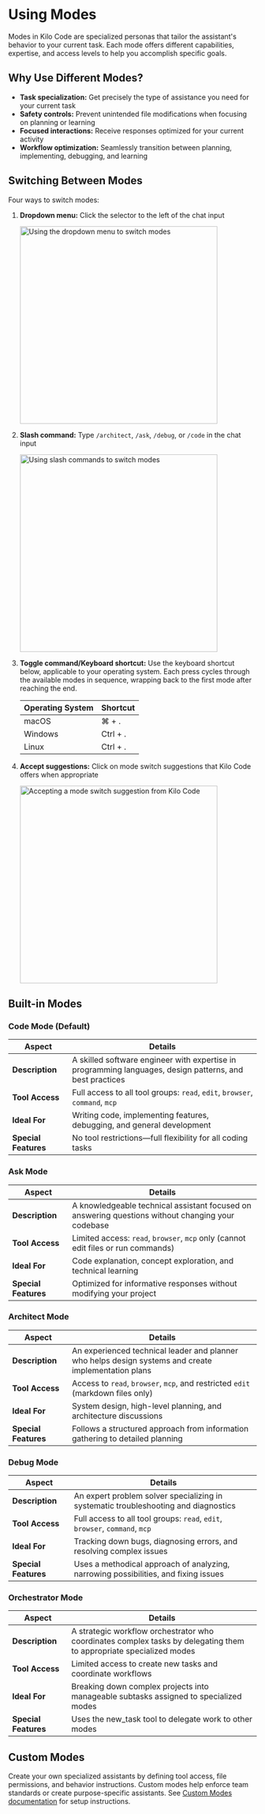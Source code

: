 # Using Modes

Modes in Kilo Code are specialized personas that tailor the assistant's behavior to your current task. Each mode offers different capabilities, expertise, and access levels to help you accomplish specific goals.

## Why Use Different Modes?

- **Task specialization:** Get precisely the type of assistance you need for your current task
- **Safety controls:** Prevent unintended file modifications when focusing on planning or learning
- **Focused interactions:** Receive responses optimized for your current activity
- **Workflow optimization:** Seamlessly transition between planning, implementing, debugging, and learning

## Switching Between Modes

Four ways to switch modes:

1. **Dropdown menu:** Click the selector to the left of the chat input
   
   <img src="/docs/img/modes/modes.png" alt="Using the dropdown menu to switch modes" width="400" />

2. **Slash command:** Type `/architect`, `/ask`, `/debug`, or `/code` in the chat input
   
   <img src="/docs/img/modes/modes-1.png" alt="Using slash commands to switch modes" width="400" />

3. **Toggle command/Keyboard shortcut:** Use the keyboard shortcut below, applicable to your operating system. Each press cycles through the available modes in sequence, wrapping back to the first mode after reaching the end.
       
    | Operating System | Shortcut |
    |------------------|----------|
    | macOS | ⌘ + . |
    | Windows | Ctrl + . |
    | Linux | Ctrl + . |

4. **Accept suggestions:** Click on mode switch suggestions that Kilo Code offers when appropriate
   
    <img src="/docs/img/modes/modes-2.png" alt="Accepting a mode switch suggestion from Kilo Code" width="400" />

## Built-in Modes

### Code Mode (Default)

| Aspect | Details |
|--------|---------|
| **Description** | A skilled software engineer with expertise in programming languages, design patterns, and best practices |
| **Tool Access** | Full access to all tool groups: `read`, `edit`, `browser`, `command`, `mcp` |
| **Ideal For** | Writing code, implementing features, debugging, and general development |
| **Special Features** | No tool restrictions—full flexibility for all coding tasks |

### Ask Mode

| Aspect | Details |
|--------|---------|
| **Description** | A knowledgeable technical assistant focused on answering questions without changing your codebase |
| **Tool Access** | Limited access: `read`, `browser`, `mcp` only (cannot edit files or run commands) |
| **Ideal For** | Code explanation, concept exploration, and technical learning |
| **Special Features** | Optimized for informative responses without modifying your project |

### Architect Mode

| Aspect | Details |
|--------|---------|
| **Description** | An experienced technical leader and planner who helps design systems and create implementation plans |
| **Tool Access** | Access to `read`, `browser`, `mcp`, and restricted `edit` (markdown files only) |
| **Ideal For** | System design, high-level planning, and architecture discussions |
| **Special Features** | Follows a structured approach from information gathering to detailed planning |

### Debug Mode

| Aspect | Details |
|--------|---------|
| **Description** | An expert problem solver specializing in systematic troubleshooting and diagnostics |
| **Tool Access** | Full access to all tool groups: `read`, `edit`, `browser`, `command`, `mcp` |
| **Ideal For** | Tracking down bugs, diagnosing errors, and resolving complex issues |
| **Special Features** | Uses a methodical approach of analyzing, narrowing possibilities, and fixing issues |

### Orchestrator Mode

| Aspect | Details |
|--------|---------|
| **Description** | A strategic workflow orchestrator who coordinates complex tasks by delegating them to appropriate specialized modes |
| **Tool Access** | Limited access to create new tasks and coordinate workflows |
| **Ideal For** | Breaking down complex projects into manageable subtasks assigned to specialized modes |
| **Special Features** | Uses the new_task tool to delegate work to other modes |

## Custom Modes

Create your own specialized assistants by defining tool access, file permissions, and behavior instructions. Custom modes help enforce team standards or create purpose-specific assistants. See [Custom Modes documentation](/features/custom-modes) for setup instructions.
